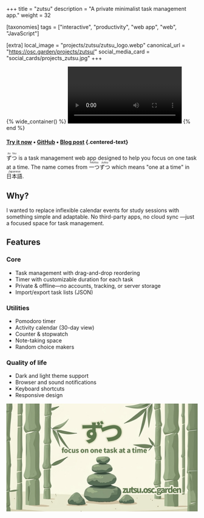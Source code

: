 +++
title = "zutsu"
description = "A private minimalist task management app."
weight = 32

[taxonomies]
tags = ["interactive", "productivity", "web app", "web", "JavaScript"]

[extra]
local_image = "projects/zutsu/zutsu_logo.webp"
canonical_url = "https://osc.garden/projects/zutsu/"
social_media_card = "social_cards/projects_zutsu.jpg"
+++

{% wide_container() %}
<video controls src="https://cdn.jsdelivr.net/gh/welpo/zutsu/assets/ずつ_demo.mov" title="zutsu demo"></video>
{% end %}

#### [Try it now](https://zutsu.osc.garden) • [GitHub](https://github.com/welpo/zutsu) • [Blog post](https://osc.garden/blog/zutsu-offline-task-planner-web-app/) {.centered-text}

<ruby>ず<rt>zu</rt>つ<rt>tsu</rt></ruby> is a task management web app designed to help you focus on one task at a time. The name comes from <ruby>一つ<rt>hitotsu</rt>ずつ<rt>zutsu</rt></ruby> which means "one at a time" in <ruby>日本語<rt>Japanese</rt></ruby>.

## Why?

I wanted to replace inflexible calendar events for study sessions with something simple and adaptable. No third-party apps, no cloud sync —just a focused space for task management.

## Features

### Core

- Task management with drag-and-drop reordering
- Timer with customizable duration for each task
- Private & offline—no accounts, tracking, or server storage
- Import/export task lists (JSON)

### Utilities

- Pomodoro timer
- Activity calendar (30-day view)
- Counter & stopwatch
- Note-taking space
- Random choice makers

### Quality of life

- Dark and light theme support
- Browser and sound notifications
- Keyboard shortcuts
- Responsive design

[![zutsu social media card](social_cards/projects_zutsu.jpg)](https://zutsu.osc.garden)
